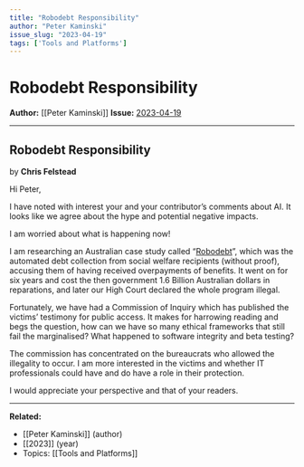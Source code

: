 ```yaml
---
title: "Robodebt Responsibility"
author: "Peter Kaminski"
issue_slug: "2023-04-19"
tags: ['Tools and Platforms']
---
```


# Robodebt Responsibility

**Author:** [[Peter Kaminski]]
**Issue:** [2023-04-19](https://plex.collectivesensecommons.org/2023-04-19/)

---

## Robodebt Responsibility
by **Chris Felstead**

Hi Peter,

I have noted with interest your and your contributor’s comments about AI. It looks like we agree about the hype and potential negative impacts.

I am worried about what is happening now!

I am researching an Australian case study called “[Robodebt](https://en.wikipedia.org/wiki/Robodebt_scheme)”, which was the automated debt collection from social welfare recipients (without proof), accusing them of having received overpayments of benefits. It went on for six years and cost the then government 1.6 Billion Australian dollars in reparations, and later our High Court declared the whole program illegal.

Fortunately, we have had a Commission of Inquiry which has published the victims’ testimony for public access. It makes for harrowing reading and begs the question, how can we have so many ethical frameworks that still fail the marginalised? What happened to software integrity and beta testing?

The commission has concentrated on the bureaucrats who allowed the illegality to occur. I am more interested in the victims and whether IT professionals could have and do have a role in their protection.

I would appreciate your perspective and that of your readers.

---

**Related:**
- [[Peter Kaminski]] (author)
- [[2023]] (year)
- Topics: [[Tools and Platforms]]

